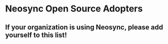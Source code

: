 # Neosync Open Source Adopters

## If your organization is using Neosync, please add yourself to this list!
